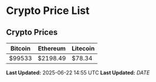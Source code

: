 # Crypto Price List

## Crypto Prices
| Bitcoin | Ethereum | Litecoin |
| ------- | -------- | -------- |
| $99533 | $2198.49 | $78.34 |
**Last Updated:** 2025-06-22 14:55 UTC
**Last Updated:** $DATE$
